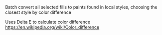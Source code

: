 Batch convert all selected fills to paints found in local styles, choosing the closest style by color difference

Uses Delta E to calculate color difference
https://en.wikipedia.org/wiki/Color_difference
